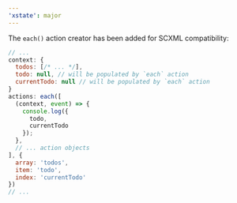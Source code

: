 ```yaml
---
'xstate': major
---
```


The `each()` action creator has been added for SCXML compatibility:

```js
// ...
context: {
  todos: [/* ... */],
  todo: null, // will be populated by `each` action
  currentTodo: null // will be populated by `each` action
}
actions: each([
  (context, event) => {
    console.log({
      todo,
      currentTodo
    });
  },
  // ... action objects
], {
  array: 'todos',
  item: 'todo',
  index: 'currentTodo'
})
// ...
```
